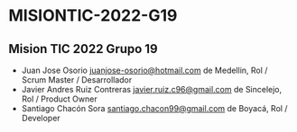 # MISIONTIC-2022-G19

## Mision TIC 2022 Grupo 19

- Juan Jose Osorio juanjose-osorio@hotmail.com de Medellin, Rol / Scrum Master / Desarrollador
- Javier Andres Ruiz Contreras javier.ruiz.c96@gmail.com de Sincelejo, Rol / Product Owner
- Santiago Chacón Sora santiago.chacon99@gmail.com de Boyacá, Rol / Developer
